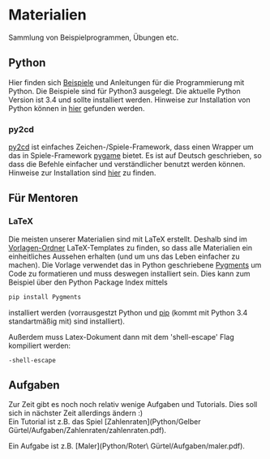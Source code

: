 # Materialien
Sammlung von Beispielprogrammen, Übungen etc.

## Python  
Hier finden sich [Beispiele](Python/Beispiele) und Anleitungen für die Programmierung mit Python. Die Beispiele sind für Python3 ausgelegt. Die aktuelle Python Version ist 3.4 und sollte installiert werden.
Hinweise zur Installation von Python können in [hier](Installation/installation_python.pdf) gefunden werden.
### py2cd  
[py2cd](Python/py2cd) ist einfaches Zeichen-/Spiele-Framework, dass einen Wrapper um das in Spiele-Framework [pygame](https://pygame.org) bietet. Es ist auf Deutsch geschrieben, so dass die Befehle einfacher und verständlicher benutzt werden können.
Hinweise zur Installation sind [hier](Installation/installation_pygame.pdf) zu finden.


## Für Mentoren

### LaTeX
Die meisten unserer Materialien sind mit LaTeX erstellt. Deshalb sind im [Vorlagen-Ordner](Vorlagen) LaTeX-Templates zu finden, so dass alle Materialien ein einheitliches Aussehen erhalten (und um uns das Leben einfacher zu machen).
Die Vorlage verwendet das in Python geschriebene [Pygments](http://pygments.org/) um Code zu formatieren und muss deswegen installiert sein. Dies kann zum Beispiel über den Python Package Index mittels
```python
pip install Pygments
```
installiert werden (vorrausgestzt Python und [pip](https://pip.pypa.io/en/latest/installing.html) (kommt mit Python 3.4 standartmäßig mit) sind installiert).  

Außerdem muss Latex-Dokument dann mit dem 'shell-escape' Flag kompiliert werden:
```
-shell-escape
```


## Aufgaben
Zur Zeit gibt es noch noch relativ wenige Aufgaben und Tutorials. Dies soll sich in nächster Zeit allerdings ändern :)  
Ein Tutorial ist z.B. das Spiel [Zahlenraten](Python/Gelber Gürtel/Aufgaben/Zahlenraten/zahlenraten.pdf).  

Ein Aufgabe ist z.B. [Maler](Python/Roter\ Gürtel/Aufgaben/maler.pdf).
